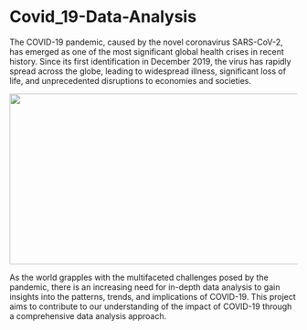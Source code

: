 # Covid_19-Data-Analysis
The COVID-19 pandemic, caused by the novel coronavirus SARS-CoV-2, has emerged as one of the most significant global health crises in recent history. Since its first identification in December 2019, the virus has rapidly spread across the globe, leading to widespread illness, significant loss of life, and unprecedented disruptions to economies and societies.
<p align="center">
  <img width="600" height="300" src="pr.png">
</p>
As the world grapples with the multifaceted challenges posed by the pandemic, there is an increasing need for in-depth data analysis to gain insights into the patterns, trends, and implications of COVID-19. This project aims to contribute to our understanding of the impact of COVID-19 through a comprehensive data analysis approach.
